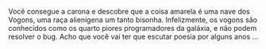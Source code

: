 Você consegue a carona e descobre que a coisa amarela é uma nave dos Vogons, uma raça alienígena um tanto bisonha. Infelizmente, os vogons são conhecidos como os quarto piores programadores da galáxia, e não podem resolver o bug. Acho que você vai ter que escutar poesia por alguns anos ...